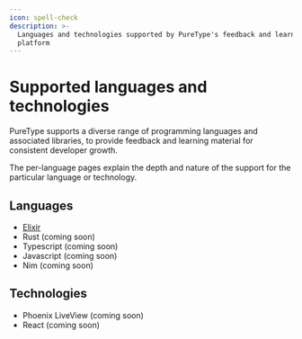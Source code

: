 ```yaml
---
icon: spell-check
description: >-
  Languages and technologies supported by PureType's feedback and learning
  platform
---
```


# Supported languages and technologies

PureType supports a diverse range of programming languages and associated libraries, to provide feedback and learning material for consistent developer growth.

The per-language pages explain the depth and nature of the support for the particular language or technology.

## Languages

* [Elixir](elixir.md)
* Rust (coming soon)
* Typescript (coming soon)
* Javascript (coming soon)
* Nim (coming soon)

## Technologies

* Phoenix LiveView (coming soon)
* React (coming soon)
